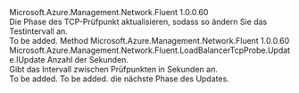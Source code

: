 <Type Name="IWithIntervalInSeconds" FullName="Microsoft.Azure.Management.Network.Fluent.LoadBalancerTcpProbe.Update.IWithIntervalInSeconds">
  <TypeSignature Language="C#" Value="public interface IWithIntervalInSeconds" />
  <TypeSignature Language="ILAsm" Value=".class public interface auto ansi abstract IWithIntervalInSeconds" />
  <TypeSignature Language="DocId" Value="T:Microsoft.Azure.Management.Network.Fluent.LoadBalancerTcpProbe.Update.IWithIntervalInSeconds" />
  <TypeSignature Language="VB.NET" Value="Public Interface IWithIntervalInSeconds" />
  <TypeSignature Language="F#" Value="type IWithIntervalInSeconds = interface" />
  <AssemblyInfo>
    <AssemblyName>Microsoft.Azure.Management.Network.Fluent</AssemblyName>
    <AssemblyVersion>1.0.0.60</AssemblyVersion>
  </AssemblyInfo>
  <Interfaces />
  <Docs>
    <summary>
            Die Phase des TCP-Prüfpunkt aktualisieren, sodass so ändern Sie das Testintervall an.
            </summary>
    <remarks>To be added.</remarks>
  </Docs>
  <Members>
    <Member MemberName="WithIntervalInSeconds">
      <MemberSignature Language="C#" Value="public Microsoft.Azure.Management.Network.Fluent.LoadBalancerTcpProbe.Update.IUpdate WithIntervalInSeconds (int seconds);" />
      <MemberSignature Language="ILAsm" Value=".method public hidebysig newslot virtual instance class Microsoft.Azure.Management.Network.Fluent.LoadBalancerTcpProbe.Update.IUpdate WithIntervalInSeconds(int32 seconds) cil managed" />
      <MemberSignature Language="DocId" Value="M:Microsoft.Azure.Management.Network.Fluent.LoadBalancerTcpProbe.Update.IWithIntervalInSeconds.WithIntervalInSeconds(System.Int32)" />
      <MemberSignature Language="VB.NET" Value="Public Function WithIntervalInSeconds (seconds As Integer) As IUpdate" />
      <MemberSignature Language="F#" Value="abstract member WithIntervalInSeconds : int -&gt; Microsoft.Azure.Management.Network.Fluent.LoadBalancerTcpProbe.Update.IUpdate" Usage="iWithIntervalInSeconds.WithIntervalInSeconds seconds" />
      <MemberType>Method</MemberType>
      <AssemblyInfo>
        <AssemblyName>Microsoft.Azure.Management.Network.Fluent</AssemblyName>
        <AssemblyVersion>1.0.0.60</AssemblyVersion>
      </AssemblyInfo>
      <ReturnValue>
        <ReturnType>Microsoft.Azure.Management.Network.Fluent.LoadBalancerTcpProbe.Update.IUpdate</ReturnType>
      </ReturnValue>
      <Parameters>
        <Parameter Name="seconds" Type="System.Int32" />
      </Parameters>
      <Docs>
        <param name="seconds">Anzahl der Sekunden.</param>
        <summary>
            Gibt das Intervall zwischen Prüfpunkten in Sekunden an.
            </summary>
        <returns>To be added.</returns>
        <remarks>To be added.</remarks>
        <return>die nächste Phase des Updates.</return>
      </Docs>
    </Member>
  </Members>
</Type>